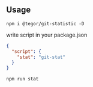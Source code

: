 ## Usage
`npm i @tegor/git-statistic -D`

write script in your package.json

```json
{
  "script": {
    "stat": "git-stat"
  }
}
```

`npm run stat`

